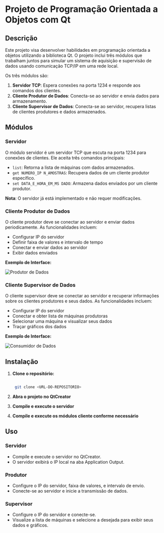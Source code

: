 # Projeto de Programação Orientada a Objetos com Qt

## Descrição

Este projeto visa desenvolver habilidades em programação orientada a objetos utilizando a biblioteca Qt. O projeto inclui três módulos que trabalham juntos para simular um sistema de aquisição e supervisão de dados usando comunicação TCP/IP em uma rede local.

Os três módulos são:

1. **Servidor TCP**: Espera conexões na porta 1234 e responde aos comandos dos clientes.
2. **Cliente Produtor de Dados**: Conecta-se ao servidor e envia dados para armazenamento.
3. **Cliente Supervisor de Dados**: Conecta-se ao servidor, recupera listas de clientes produtores e dados armazenados.

## Módulos

### Servidor

O módulo servidor é um servidor TCP que escuta na porta 1234 para conexões de clientes. Ele aceita três comandos principais:

- `list`: Retorna a lista de máquinas com dados armazenados.
- `get NUMERO_IP N_AMOSTRAS`: Recupera dados de um cliente produtor específico.
- `set DATA_E_HORA_EM_MS DADO`: Armazena dados enviados por um cliente produtor.

**Nota**: O servidor já está implementado e não requer modificações.

### Cliente Produtor de Dados

O cliente produtor deve se conectar ao servidor e enviar dados periodicamente. As funcionalidades incluem:

- Configurar IP do servidor
- Definir faixa de valores e intervalo de tempo
- Conectar e enviar dados ao servidor
- Exibir dados enviados

**Exemplo de Interface:**

![Produtor de Dados](Imagens/producer.png)

### Cliente Supervisor de Dados

O cliente supervisor deve se conectar ao servidor e recuperar informações sobre os clientes produtores e seus dados. As funcionalidades incluem:

- Configurar IP do servidor
- Conectar e obter lista de máquinas produtoras
- Selecionar uma máquina e visualizar seus dados
- Traçar gráficos dos dados

**Exemplo de Interface:**

![Consumidor de Dados](Imagens/consumer.png)

## Instalação

1. **Clone o repositório:**

   ```bash

    git clone <URL-DO-REPOSITORIO>

2. **Abra o projeto no QtCreator**

3. **Compile e execute o servidor**

4. **Compile e execute os módulos cliente conforme necessário**

## Uso

### Servidor

- Compile e execute o servidor no QtCreator.
- O servidor exibirá o IP local na aba Application Output.

### Produtor

- Configure o IP do servidor, faixa de valores, e intervalo de envio.
- Conecte-se ao servidor e inicie a transmissão de dados.

### Supervisor

- Configure o IP do servidor e conecte-se.
- Visualize a lista de máquinas e selecione a desejada para exibir seus dados e gráficos.